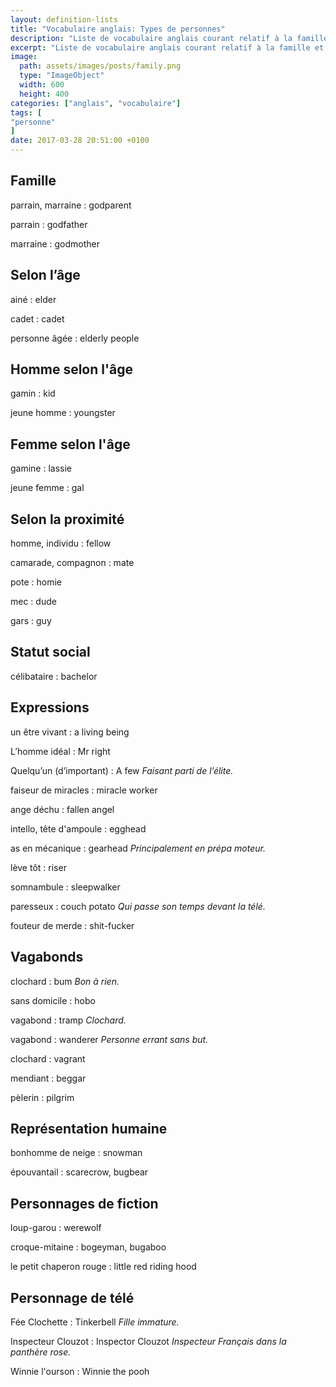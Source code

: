 ```yaml
---
layout: definition-lists
title: "Vocabulaire anglais: Types de personnes"
description: "Liste de vocabulaire anglais courant relatif à la famille et aux différents types de personnes."
excerpt: "Liste de vocabulaire anglais courant relatif à la famille et aux différents types de personnes."
image:
  path: assets/images/posts/family.png
  type: "ImageObject"
  width: 600
  height: 400
categories: ["anglais", "vocabulaire"]
tags: [
"personne"
]
date: 2017-03-28 20:51:00 +0100
---
```


## Famille

parrain, marraine
: godparent

parrain
: godfather

marraine
: godmother


## Selon l’âge

ainé
: elder

cadet
: cadet

personne âgée
: elderly people


## Homme selon l'âge

gamin
: kid

jeune homme
: youngster


## Femme selon l'âge

gamine
: lassie

jeune femme
: gal


## Selon la proximité

homme, individu
: fellow

camarade, compagnon
: mate

pote
: homie

mec
: dude

gars
: guy


## Statut social

célibataire
: bachelor


## Expressions

un être vivant
: a living being

L’homme idéal
: Mr right

Quelqu’un (d’important)
: A few
*Faisant parti de l’élite.*

faiseur de miracles
: miracle worker

ange déchu
: fallen angel

intello, tête d'ampoule
: egghead

as en mécanique
: gearhead
*Principalement en prépa moteur.*

lève tôt
: riser

somnambule
: sleepwalker

paresseux
: couch potato
*Qui passe son temps devant la télé.*

fouteur de merde
: shit-fucker


## Vagabonds

clochard
: bum
*Bon à rien.*

sans domicile
: hobo

vagabond
: tramp
*Clochard.*

vagabond
: wanderer
*Personne errant sans but.*

clochard
: vagrant

mendiant
: beggar

pèlerin
: pilgrim


## Représentation humaine

bonhomme de neige
: snowman

épouvantail
: scarecrow, bugbear


## Personnages de fiction

loup-garou
: werewolf

croque-mitaine
: bogeyman, bugaboo

le petit chaperon rouge
: little red riding hood


## Personnage de télé

Fée Clochette
: Tinkerbell
*Fille immature.*

Inspecteur Clouzot
: Inspector Clouzot
*Inspecteur Français dans la panthère rose.*

Winnie l'ourson
: Winnie the pooh
